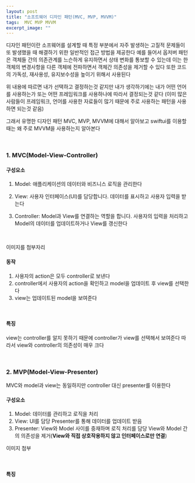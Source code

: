 ```yaml
---
layout: post
title: "소프트웨어 디자인 패턴(MVC, MVP, MVVM)"
tags:  MVC MVP MVVM
excerpt_image: ""
---
```


디자인 패턴이란 소프웨어를 설계할 때 특정 부분에서 자주 발생하는 고질적 문제들이 또 발생했을 때 해결하기 위한 일반적인 접근 방법을 제공한다 예를 들어서 옵저버 패턴은 객체들 간의 의존관계를 느슨하게 유지하면서 상태 변화를 통보할 수 있는데 이는 한 객체의 변경사항을 다른 객체에 전파하면서 객체간 의존성을 제거할 수 있다 또한 코드의 가독성, 재사용성, 유지보수성을 높이기 위해서 사용된다

위 내용에 따르면 내가 선택하고 결정하는것 같지만 내가 생각하기에는 내가 어떤 언어를 사용하는가 또는 어떤 프레임워크를 사용하나에 따라서 결정되는것 같다 (이미 많은 사람들이 프레임워크, 언어를 사용한 자료들이 많기 때문에 주로 사용하는 패턴을 사용하면 되는것 같음)

그래서 유명한 디자인 패턴 MVC, MVP, MVVM에 대해서 알아보고 swiftui를 이용할 때는 왜 주로 MVVM을 사용하는지 알아본다

&nbsp;

### 1. MVC(Model-View-Controller)

#### 구성요소

1. Model: 애플리케이션의 데이터와 비즈니스 로직을 관리한다

2. View: 사용자 인터페이스(UI)를 담당합니다. 데이터를 표시하고 사용자 입력을 받는다

3. Controller: Model과 View를 연결하는 역할을 합니다. 사용자의 입력을 처리하고 Model의 데이터를 업데이트하거나 View를 갱신한다&nbsp;

&nbsp;

이미지를 첨부자리

#### 동작

1. 사용자의 action은 모두 controller로 보낸다
2. controller에서 사용자의 action을 확인하고 model을 업데이트 후 view를 선택한다
3. view는 업데이트된 model을 보여준다

&nbsp;

#### 특징

view는 controller를 알지 못하기 때문에 controller가 view를 선택해서 보여준다 따라서 view와 controller의  의존성이 매우 크다

&nbsp;

### 2. MVP(Model-View-Presenter)

MVC와 model과 view는 동일하지만 controller 대신 presenter를 이용한다

#### 구성요소

1. Model: 데이터를 관리하고 로직을 처리
2. View: UI를 담당 Presenter를 통해 데이터를 업데이트 받음
3. Presenter: View와 Model 사이를 중재하며 로직 처리를 담당 View와 Model 간의 의존성을 제거(**View와 직접 상호작용하지 않고 인터페이스로만 연결**)

이미지 첨부

&nbsp;

#### 특징

